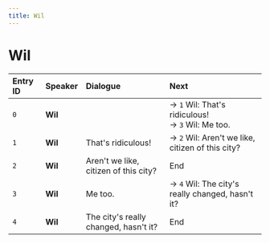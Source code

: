 ```yaml
---
title: Wil
---
```


# Wil


| Entry ID | Speaker | Dialogue | Next |
| :------- | :------ | :------- | :------------ |
| `0` | **Wil** |  | → `1` Wil: That's ridiculous\!<br>→ `3` Wil: Me too\. |
| `1` | **Wil** | That's ridiculous\! | → `2` Wil: Aren't we like, citizen of this city? |
| `2` | **Wil** | Aren't we like, citizen of this city? | End |
| `3` | **Wil** | Me too\. | → `4` Wil: The city's really changed, hasn't it? |
| `4` | **Wil** | The city's really changed, hasn't it? | End |
